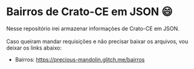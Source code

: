 # Bairros de Crato-CE em JSON :smile:
Nesse repositório irei armazenar informações de Crato-CE em JSON.<br><br>
Caso queiram mandar requisições e não precisar baixar os arquivos, vou deixar os links abaixo:
- Bairros: <a href="https://precious-mandolin.glitch.me/bairros">https://precious-mandolin.glitch.me/bairros</a>
